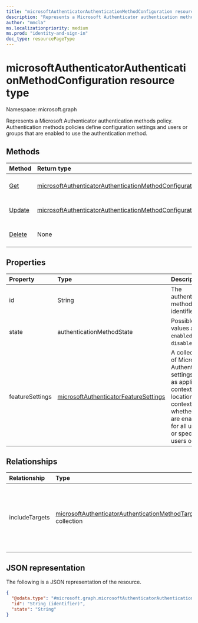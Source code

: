 ```yaml
---
title: "microsoftAuthenticatorAuthenticationMethodConfiguration resource type"
description: "Represents a Microsoft Authenticator authentication methods policy."
author: "mmcla"
ms.localizationpriority: medium
ms.prod: "identity-and-sign-in"
doc_type: resourcePageType
---
```


# microsoftAuthenticatorAuthenticationMethodConfiguration resource type
Namespace: microsoft.graph

Represents a Microsoft Authenticator authentication methods policy. Authentication methods policies define configuration settings and users or groups that are enabled to use the authentication method.

## Methods
|Method|Return type|Description|
|:---|:---|:---|
|[Get](../api/microsoftauthenticatorauthenticationmethodconfiguration-get.md)|[microsoftAuthenticatorAuthenticationMethodConfiguration](../resources/microsoftauthenticatorauthenticationmethodconfiguration.md)|Read the properties and relationships of a microsoftAuthenticatorAuthenticationMethodConfiguration object.|
|[Update](../api/microsoftauthenticatorauthenticationmethodconfiguration-update.md)|[microsoftAuthenticatorAuthenticationMethodConfiguration](../resources/microsoftauthenticatorauthenticationmethodconfiguration.md)|Update the properties of a microsoftAuthenticatorAuthenticationMethodConfiguration object.|
|[Delete](../api/microsoftauthenticatorauthenticationmethodconfiguration-delete.md)|None|Reverts the microsoftAuthenticatorAuthenticationMethodConfiguration object to its default configuration.|

## Properties
|Property|Type|Description|
|:---|:---|:---|
|id|String|The authentication method policy identifier.|
|state|authenticationMethodState|Possible values are: `enabled`, `disabled`.|
|featureSettings|[microsoftAuthenticatorFeatureSettings](../resources/microsoftauthenticatorfeaturesettings.md)|A collection of Microsoft Authenticator settings such as application context and location context, and whether they are enabled for all users or specific users only.|

## Relationships
|Relationship|Type|Description|
|:---|:---|:---|
|includeTargets|[microsoftAuthenticatorAuthenticationMethodTarget](../resources/microsoftauthenticatorauthenticationmethodtarget.md) collection|A collection of users or groups who are enabled to use the authentication method. Expanded by default.|

## JSON representation
The following is a JSON representation of the resource.
<!-- {
  "blockType": "resource",
  "keyProperty": "id",
  "@odata.type": "microsoft.graph.microsoftAuthenticatorAuthenticationMethodConfiguration",
  "baseType": "microsoft.graph.authenticationMethodConfiguration",
  "openType": false
}
-->
``` json
{
  "@odata.type": "#microsoft.graph.microsoftAuthenticatorAuthenticationMethodConfiguration",
  "id": "String (identifier)",
  "state": "String"
}
```

